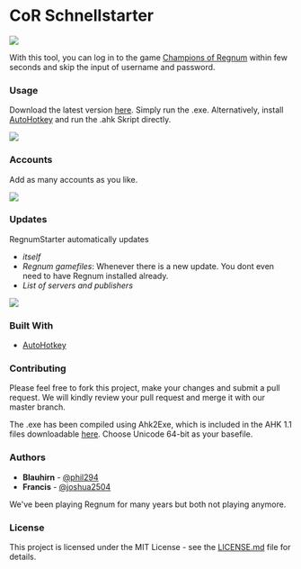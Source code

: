 # CoR Schnellstarter

![](https://cdn.treudler.net/shared/screenshots/2018_10_01_22-37-30_aRFzkq7tdc73MT6ZWyLO.png)

With this tool, you can log in to the game [Champions of Regnum](https://www.championsofregnum.com/) within few seconds and skip the input of username and password.

### Usage

Download the latest version [here](https://github.com/phil294/cor-schnellstarter/releases/). Simply run the .exe. Alternatively, install [AutoHotkey](https://autohotkey.com/download/1.1/) and run the .ahk Skript directly.

![](https://cdn.treudler.net/shared/screenshots/2018_09_13_00-48-17_730HVVGVxWCKEiI668Wm.gif)

### Accounts

Add as many accounts as you like.

![](https://cdn.treudler.net/shared/screenshots/2018_08_31_22-33-53_xrQ2dH80gQ26hjPvpUPN.png)

### Updates

RegnumStarter automatically updates
- *itself*
- *Regnum gamefiles*: Whenever there is a new update. You dont even need to have Regnum installed already.
- *List of servers and publishers*

![](https://cdn.treudler.net/shared/screenshots/2018_08_31_22-04-11_EdXEcPV99rWSxYX6v9pJ.png)

### Built With

* [AutoHotkey](https://github.com/Lexikos/AutoHotkey_L)

### Contributing

Please feel free to fork this project, make your changes and submit a pull request. We will kindly review your pull request and merge it with our master branch.

The .exe has been compiled using Ahk2Exe, which is included in the AHK 1.1 files downloadable [here](https://autohotkey.com/download/1.1/).
Choose Unicode 64-bit as your basefile.

### Authors

* **Blauhirn** - [@phil294](https://github.com/phil294)
* **Francis** - [@joshua2504](https://github.com/joshua2504)

We've been playing Regnum for many years but both not playing anymore.

### License

This project is licensed under the MIT License - see the [LICENSE.md](LICENSE.md) file for details.
